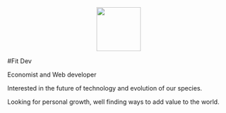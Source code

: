 <div id="header" align="center">
  <img src='https://media.giphy.com/media/4KFvuA2LmYYVv46CNN/giphy-downsized-large.gif' width="100"/>
</div>



#Fit Dev

Economist and Web developer

Interested in the future of technology and evolution of our species.

Looking for personal growth, well finding ways to add value to the world.
